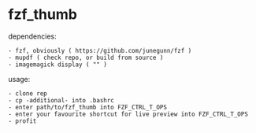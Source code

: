 # fzf_thumb


dependencies:

    - fzf, obviously ( https://github.com/junegunn/fzf )
    - mupdf ( check repo, or build from source )
    - imagemagick display ( "" )

usage:

    - clone rep 
    - cp -additional- into .bashrc
    - enter path/to/fzf_thumb into FZF_CTRL_T_OPS
    - enter your favourite shortcut for live preview into FZF_CTRL_T_OPS
    - profit
